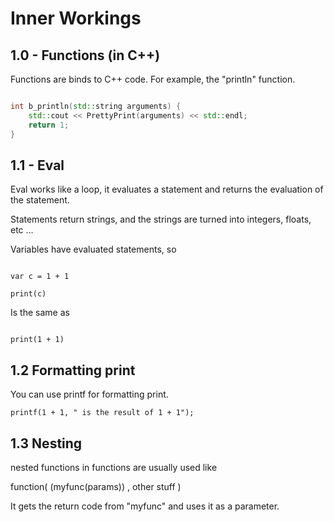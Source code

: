 # Inner Workings

## 1.0 - Functions (in C++)

Functions are binds to C++ code. For example, the "println" function.

```c++

int b_println(std::string arguments) {
    std::cout << PrettyPrint(arguments) << std::endl;
    return 1;
}

```

## 1.1 - Eval

Eval works like a loop, it evaluates a statement and returns the evaluation of the statement.

Statements return strings, and the strings are turned into integers, floats, etc ...

Variables have evaluated statements, so 

```

var c = 1 + 1

print(c)

```

Is the same as 

```

print(1 + 1)

```

## 1.2 Formatting print

You can use printf for formatting print.

`printf(1 + 1, " is the result of 1 + 1");`

## 1.3 Nesting

nested functions in functions are usually used like

function( (myfunc(params)) , other stuff )

It gets the return code from "myfunc" and uses it as a parameter.